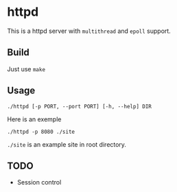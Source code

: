# httpd

This is a httpd server with `multithread` and `epoll` support.

## Build
Just use `make`

## Usage

    ./httpd [-p PORT, --port PORT] [-h, --help] DIR

Here is an exemple
 
	./httpd -p 8080 ./site

`./site` is an example site in root directory.

## TODO
* Session control